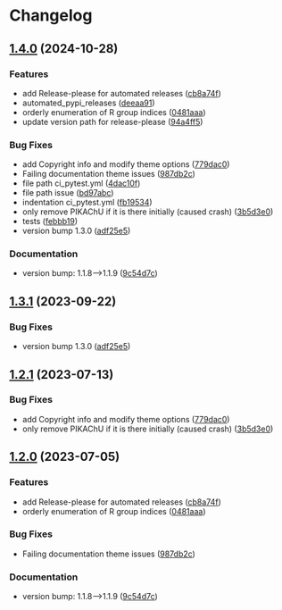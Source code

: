 # Changelog

## [1.4.0](https://github.com/Steinbeck-Lab/RanDepict/compare/v1.3.1...v1.4.0) (2024-10-28)


### Features

* add Release-please for automated releases ([cb8a74f](https://github.com/Steinbeck-Lab/RanDepict/commit/cb8a74f7f1d651808c9805a4db02167ded3bafec))
* automated_pypi_releases ([deeaa91](https://github.com/Steinbeck-Lab/RanDepict/commit/deeaa9142a95d4a11b00e2284364822c1d774dd2))
* orderly enumeration of R group indices ([0481aaa](https://github.com/Steinbeck-Lab/RanDepict/commit/0481aaa126d850ded383350c19890efcf0ec4c19))
* update version path for release-please ([94a4ff5](https://github.com/Steinbeck-Lab/RanDepict/commit/94a4ff5574c0f3fb7039820d4ecdf33241fc556a))


### Bug Fixes

* add Copyright info and modify theme options ([779dac0](https://github.com/Steinbeck-Lab/RanDepict/commit/779dac0c9a14e9bbba674236c654aaa9580b5c09))
* Failing documentation theme issues ([987db2c](https://github.com/Steinbeck-Lab/RanDepict/commit/987db2c83b1c06edc6c82525feabc28e8a9dff2c))
* file path ci_pytest.yml ([4dac10f](https://github.com/Steinbeck-Lab/RanDepict/commit/4dac10f6aaa0f94d3d1163b85e85eafd56ccd56b))
* file path issue ([bd97abc](https://github.com/Steinbeck-Lab/RanDepict/commit/bd97abc79bab83f25260fbb4df67eeae6b84e7a8))
* indentation ci_pytest.yml ([fb19534](https://github.com/Steinbeck-Lab/RanDepict/commit/fb19534327a945f4d0d90f266521a5a840e90276))
* only remove PIKAChU if it is there initially (caused crash) ([3b5d3e0](https://github.com/Steinbeck-Lab/RanDepict/commit/3b5d3e012916d445bbe4ffc2bf888c6d0f728c30))
* tests ([febbb19](https://github.com/Steinbeck-Lab/RanDepict/commit/febbb19b574f66cc027be87ac7794f7f3bc9a8a2))
* version bump 1.3.0 ([adf25e5](https://github.com/Steinbeck-Lab/RanDepict/commit/adf25e5d8c29ed64c79b7d37e24834052b6b6b67))


### Documentation

* version bump: 1.1.8--&gt;1.1.9 ([9c54d7c](https://github.com/Steinbeck-Lab/RanDepict/commit/9c54d7c269b9b53baedef02e4af67fe218960d3c))

## [1.3.1](https://github.com/OBrink/RanDepict/compare/v1.3.0...v1.3.1) (2023-09-22)


### Bug Fixes

* version bump 1.3.0 ([adf25e5](https://github.com/OBrink/RanDepict/commit/adf25e5d8c29ed64c79b7d37e24834052b6b6b67))

## [1.2.1](https://github.com/OBrink/RanDepict/compare/v1.2.0...v1.2.1) (2023-07-13)


### Bug Fixes

* add Copyright info and modify theme options ([779dac0](https://github.com/OBrink/RanDepict/commit/779dac0c9a14e9bbba674236c654aaa9580b5c09))
* only remove PIKAChU if it is there initially (caused crash) ([3b5d3e0](https://github.com/OBrink/RanDepict/commit/3b5d3e012916d445bbe4ffc2bf888c6d0f728c30))

## [1.2.0](https://github.com/OBrink/RanDepict/compare/1.1.8...v1.2.0) (2023-07-05)


### Features

* add Release-please for automated releases ([cb8a74f](https://github.com/OBrink/RanDepict/commit/cb8a74f7f1d651808c9805a4db02167ded3bafec))
* orderly enumeration of R group indices ([0481aaa](https://github.com/OBrink/RanDepict/commit/0481aaa126d850ded383350c19890efcf0ec4c19))


### Bug Fixes

* Failing documentation theme issues ([987db2c](https://github.com/OBrink/RanDepict/commit/987db2c83b1c06edc6c82525feabc28e8a9dff2c))


### Documentation

* version bump: 1.1.8--&gt;1.1.9 ([9c54d7c](https://github.com/OBrink/RanDepict/commit/9c54d7c269b9b53baedef02e4af67fe218960d3c))
